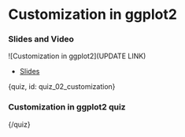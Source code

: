 # Customization in ggplot2


### Slides and Video
  
![Customization in ggplot2](UPDATE LINK)
  
  * [Slides](https://docs.google.com/presentation/d/1fAPq_QX6hzNLal4tPRLuAjuHbVYn3sXC1Y7EoK0tNJE/edit?usp=sharing)
  
  
{quiz, id: quiz_02_customization}
  
### Customization in ggplot2 quiz
  


{/quiz}